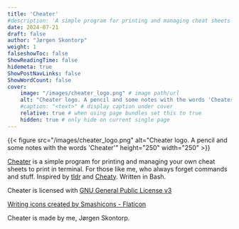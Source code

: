 ```yaml
---
title: 'Cheater'
#description: 'A simple program for printing and managing cheat sheets to print in terminal'
date: 2024-07-21
draft: false
author: "Jørgen Skontorp"
weight: 1
falseshowToc: false
ShowReadingTime: false
hidemeta: true
ShowPostNavLinks: false
ShowWordCount: false
cover:
    image: "/images/cheater_logo.png" # image path/url
    alt: "Cheater logo. A pencil and some notes with the words 'Cheater'" # alt text
    #caption: "<text>" # display caption under cover
    relative: true # when using page bundles set this to true
    hidden: true # only hide on current single page
---
```


{{< figure src="/images/cheater_logo.png" alt="Cheater logo. A pencil and some notes with the words 'Cheater'" height="250" width="250" >}}

[Cheater](https://github.com/jrgn9/cheater) is a simple program for printing and managing your own cheat sheets to print in terminal. For those like me, who always forget commands and stuff. Inspired by [tldr](https://tldr.sh/) and [Cheaty](https://github.com/linuxmint/cinnamon-spices-applets/tree/master/cheaty@centurix). Written in Bash.

<!--more--> 

Cheater is licensed with [GNU General Public License v3](https://www.gnu.org/licenses/gpl-3.0.en.html)

[Writing icons created by Smashicons - Flaticon](https://www.flaticon.com/free-icons/writing)

Cheater is made by me, Jørgen Skontorp.

